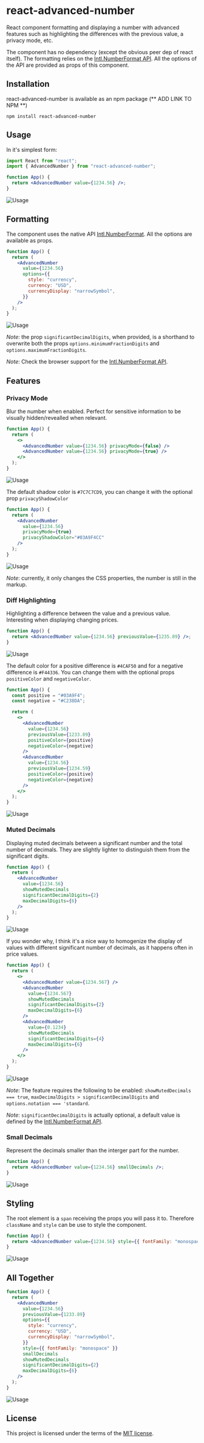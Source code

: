 # react-advanced-number

React component formatting and displaying a number with advanced features such as highlighting the differences with the previous value, a privacy mode, etc.

The component has no dependency (except the obvious peer dep of react itself). The formatting relies on the [Intl.NumberFormat API](https://developer.mozilla.org/en-US/docs/Web/JavaScript/Reference/Global_Objects/Intl/NumberFormat). All the options of the API are provided as props of this component.

## Installation

react-advanced-number is available as an npm package (** ADD LINK TO NPM **)

```
npm install react-advanced-number
```

## Usage

In it's simplest form:

```jsx
import React from "react";
import { AdvancedNumber } from "react-advanced-number";

function App() {
  return <AdvancedNumber value={1234.56} />;
}
```

![Usage](/doc/basic-usage.png)

## Formatting

The component uses the native API [Intl.NumberFormat](https://developer.mozilla.org/en-US/docs/Web/JavaScript/Reference/Global_Objects/Intl/NumberFormat). All the options are available as props.

```jsx
function App() {
  return (
    <AdvancedNumber
      value={1234.56}
      options={{
        style: "currency",
        currency: "USD",
        currencyDisplay: "narrowSymbol",
      }}
    />
  );
}
```

![Usage](/doc/currency-formatting.png)

_Note_: the prop `significantDecimalDigits`, when provided, is a shorthand to overwrite both the props `options.minimumFractionDigits` and `options.maximumFractionDigits`.

_Note_: Check the browser support for the [Intl.NumberFormat API](https://caniuse.com/?search=NumberFormat).

## Features

### Privacy Mode

Blur the number when enabled. Perfect for sensitive information to be visually hidden/revealled when relevant.

```jsx
function App() {
  return (
    <>
      <AdvancedNumber value={1234.56} privacyMode={false} />
      <AdvancedNumber value={1234.56} privacyMode={true} />
    </>
  );
}
```

![Usage](/doc/privacy-mode.png)

The default shadow color is `#7C7C7CD9`, you can change it with the optional prop `privacyShadowColor`

```jsx
function App() {
  return (
    <AdvancedNumber
      value={1234.56}
      privacyMode={true}
      privacyShadowColor="#03A9F4CC"
    />
  );
}
```

![Usage](/doc/privacy-mode-custom.png)

_Note_: currently, it only changes the CSS properties, the number is still in the markup.

### Diff Highlighting

Highlighting a difference between the value and a previous value. Interesting when displaying changing prices.

```jsx
function App() {
  return <AdvancedNumber value={1234.56} previousValue={1235.89} />;
}
```

![Usage](/doc/diff-highlighting.png)

The default color for a positive difference is `#4CAF50` and for a negative difference is `#F44336`. You can change them with the optional props `positiveColor` and `negativeColor`.

```jsx
function App() {
  const positive = "#03A9F4";
  const negative = "#C238DA";

  return (
    <>
      <AdvancedNumber
        value={1234.56}
        previousValue={1233.89}
        positiveColor={positive}
        negativeColor={negative}
      />
      <AdvancedNumber
        value={1234.56}
        previousValue={1234.59}
        positiveColor={positive}
        negativeColor={negative}
      />
    </>
  );
}
```

![Usage](/doc/diff-highlighting-custom.png)

### Muted Decimals

Displaying muted decimals between a significant number and the total number of decimals. They are slightly lighter to distinguish them from the significant digits.

```jsx
function App() {
  return (
    <AdvancedNumber
      value={1234.56}
      showMutedDecimals
      significantDecimalDigits={2}
      maxDecimalDigits={6}
    />
  );
}
```

![Usage](/doc/muted-decimals.png)

If you wonder why, I think it's a nice way to homogenize the display of values with different significant number of decimals, as it happens often in price values.

```jsx
function App() {
  return (
    <>
      <AdvancedNumber value={1234.567} />
      <AdvancedNumber
        value={1234.567}
        showMutedDecimals
        significantDecimalDigits={2}
        maxDecimalDigits={6}
      />
      <AdvancedNumber
        value={0.1234}
        showMutedDecimals
        significantDecimalDigits={4}
        maxDecimalDigits={6}
      />
    </>
  );
}
```

![Usage](/doc/muted-decimals-comparison.png)

_Note_: The feature requires the following to be enabled: `showMutedDecimals === true`, `maxDecimalDigits > significantDecimalDigits` and `options.notation === 'standard`.

_Note_: `significantDecimalDigits` is actually optional, a default value is defined by the [Intl.NumberFormat API](https://developer.mozilla.org/en-US/docs/Web/JavaScript/Reference/Global_Objects/Intl/NumberFormat/NumberFormat).

### Small Decimals

Represent the decimals smaller than the interger part for the number.

```jsx
function App() {
  return <AdvancedNumber value={1234.56} smallDecimals />;
}
```

![Usage](/doc/small-decimals.png)

## Styling

The root element is a `span` receiving the props you will pass it to. Therefore `className` and `style` can be use to style the component.

```jsx
function App() {
  return <AdvancedNumber value={1234.56} style={{ fontFamily: "monospace" }} />;
}
```

![Usage](/doc/styling.png)

## All Together

```jsx
function App() {
  return (
    <AdvancedNumber
      value={1234.56}
      previousValue={1233.89}
      options={{
        style: "currency",
        currency: "USD",
        currencyDisplay: "narrowSymbol",
      }}
      style={{ fontFamily: "monospace" }}
      smallDecimals
      showMutedDecimals
      significantDecimalDigits={2}
      maxDecimalDigits={6}
    />
  );
}
```

![Usage](/doc/complete-usage.png)

## License

This project is licensed under the terms of the
[MIT license](/LICENSE).
